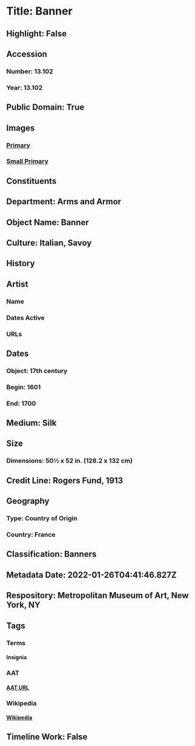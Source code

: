 # Title: Banner
## Highlight: False
## Accession
### Number: 13.102
### Year: 13.102
## Public Domain: True
## Images
### [Primary](https://images.metmuseum.org/CRDImages/aa/original/17715.jpg)
### [Small Primary](https://images.metmuseum.org/CRDImages/aa/web-large/17715.jpg)
## Constituents
## Department: Arms and Armor
## Object Name: Banner
## Culture: Italian, Savoy
## History
## Artist
### Name
### Dates Active
### URLs
## Dates
### Object: 17th century
### Begin: 1601
### End: 1700
## Medium: Silk
## Size
### Dimensions: 50½ x 52 in. (128.2 x 132 cm)
## Credit Line: Rogers Fund, 1913
## Geography
### Type: Country of Origin
### Country: France
## Classification: Banners
## Metadata Date: 2022-01-26T04:41:46.827Z
## Respository: Metropolitan Museum of Art, New York, NY
## Tags
### Terms
#### Insignia
### AAT
#### [AAT URL](http://vocab.getty.edu/page/aat/300028725)
### Wikipedia
#### [Wikipedia]()
## Timeline Work: False